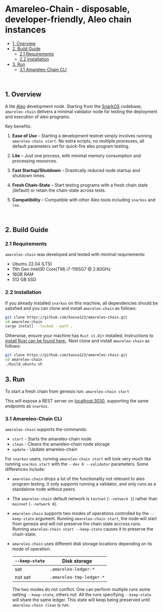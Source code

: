 # Amareleo-Chain - disposable, developer-friendly, Aleo chain instances

* [1. Overview](#1-overview)
* [2. Build Guide](#2-build-guide)
    * [2.1 Requirements](#21-Requirements)
    * [2.2 Installation](#22-installation)
* [3. Run](#3-run)
    * [3.1 Amareleo-Chain CLI](#31-amareleo-chain-cli)

<BR />

## 1. Overview

A lite [Aleo](https://aleo.org/) development node. Starting from the [SnarkOS](https://github.com/ProvableHQ/snarkOS) codebase, `amareleo-chain` delivers a minimal validator node for testing the deployment and execution of aleo programs.

Key benefits:
1.	__Ease of Use__ – Starting a development testnet simply involves running `amareleo-chain start`. No extra scripts, no multiple processes, all default parameters set for quick-fire aleo program testing.
 
1.	__Lite__ – Just one process, with minimal memory consumption and processing resources.

1.	__Fast Startup/Shutdown__ – Drastically reduced node startup and shutdown times. 

1.	__Fresh Chain-State__ – Start testing programs with a fresh chain state (default) or retain the chain-state across tests.

1.	__Compatibility__ – Compatible with other Aleo tools including `snarkos` and `leo`.

<BR />

## 2. Build Guide

### 2.1 Requirements

`amareleo-chain` was developed and tested with minimal requriements:

* Ubuntu 22.04 (LTS)
* 11th Gen Intel(R) Core(TM) i7-1165G7 @ 2.80GHz
* 16GB RAM
* 512 GB SSD


### 2.2 Installation

If you already installed `snarkos` on this machine, all dependencies should be satisfied and you can clone and install `amareleo-chain` as follows:

```BASH
git clone https://github.com/kaxxa123/amareleo-chain.git
cd amareleo-chain
cargo install --locked --path .
```

Otherwise, ensure your machine has `Rust v1.81+` installed. Instructions to [install Rust can be found here.](https://www.rust-lang.org/tools/install). Next clone and install `amareleo-chain` as follows:

```BASH
git clone https://github.com/kaxxa123/amareleo-chain.git
cd amareleo-chain
./build_ubuntu.sh
```

## 3. Run

To start a fresh chain from genesis run:
`amareleo-chain start`

This will expose a REST server on [localhost:3030](http://localhost:3030/), supporting the same endpoints as `snarkos`.


### 3.1 Amareleo-Chain CLI

`amareleo-chain` supports the commands:

* `start` - Starts the amareleo-chain node
* `clean` - Cleans the amareleo-chain node storage
* `update` - Update amareleo-chain

For `snarkos` users, running `amareleo-chain start` will look very much like running `snarkos start` with the `--dev 0 --validator` parameters. Some differences include:

* `amareleo-chain` drops a lot of the functionality not relevant to aleo program testing. It only supports running a validator, and only runs as a standalone node without peers.

* The `amareleo-chain` default network is `testnet` (`--network 1`) rather than `mainnet` (`--network 0`).

* `amareleo-chain` supports two modes of operations controlled by the `--keep-state` argument. Running `amareleo-chain start`, the node will start from genesis and will not preserve the chain state accross runs. Running `amareleo-chain start --keep-state` causes it to preserve the chain-state.

* `amareleo-chain` uses different disk storage locations depending on its mode of operation:

    | `--keep-state` | Disk storage             |
    |----------------|--------------------------|
    |  set           | `.amareleo-ledger-*`     |
    |  not set       | `.amareleo-tmp-ledger-*` |

    The two modes do not conflict. One can perform multiple runs some setting `--keep-state`, others not. All the runs specifying `--keep-state` will share the same ledger. This state will keep being preserved until `amareleo-chain clean` is run.

